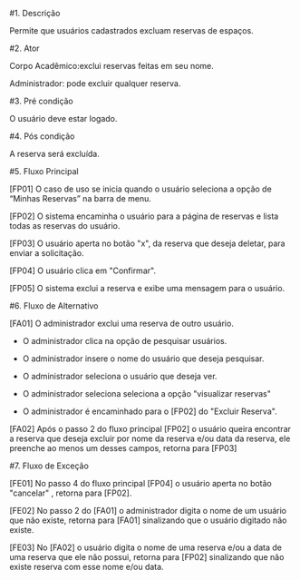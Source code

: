 

#1. Descrição

Permite que usuários cadastrados excluam reservas de espaços.

#2. Ator

Corpo Acadêmico:exclui reservas feitas em seu nome.

Administrador: pode excluir qualquer reserva.

#3. Pré condição

O usuário deve estar logado.

#4. Pós condição

A reserva será excluída.

#5. Fluxo Principal

[FP01] O caso de uso se inicia quando o usuário seleciona a opção de “Minhas Reservas” na barra de menu.

[FP02] O sistema encaminha o usuário para a página de reservas e lista todas as reservas do usuário.

[FP03] O usuário aperta no botão "x", da reserva que deseja deletar, para enviar a solicitação. 

[FP04] O usuário clica em "Confirmar".

[FP05] O sistema exclui a reserva e exibe uma mensagem para o usuário.


#6. Fluxo de Alternativo

[FA01] O administrador exclui uma reserva de outro usuário.

* O administrador clica na opção de pesquisar usuários.

* O administrador insere o nome do usuário que deseja pesquisar.

* O administrador seleciona o usuário que deseja ver.

* O administrador seleciona seleciona a opção "visualizar reservas"

* O administrador é encaminhado para o [FP02] do "Excluir Reserva".

[FA02] Após o passo 2 do fluxo principal [FP02] o usuário queira encontrar a reserva que deseja excluir por nome da reserva e/ou data da reserva, ele preenche ao menos um desses campos, retorna para [FP03]


#7. Fluxo de Exceção

[FE01] No passo 4 do fluxo principal [FP04] o usuário aperta no botão "cancelar" , retorna para [FP02].

[FE02] No passo 2 do [FA01] o administrador digita o nome de um usuário que não existe, retorna para [FA01] sinalizando que o usuário digitado não existe.

[FE03] No [FA02] o usuário digita o nome de uma reserva e/ou a data de uma reserva que ele não possui, retorna para [FP02] sinalizando que não existe reserva com esse nome e/ou data.
